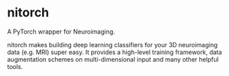 # nitorch
A PyTorch wrapper for Neuroimaging.

nitorch makes building deep learning classifiers for your 3D neuroimaging data (e.g. MRI) super easy. It provides a high-level training framework, data augmentation schemes on multi-dimensional input and many other helpful tools.
